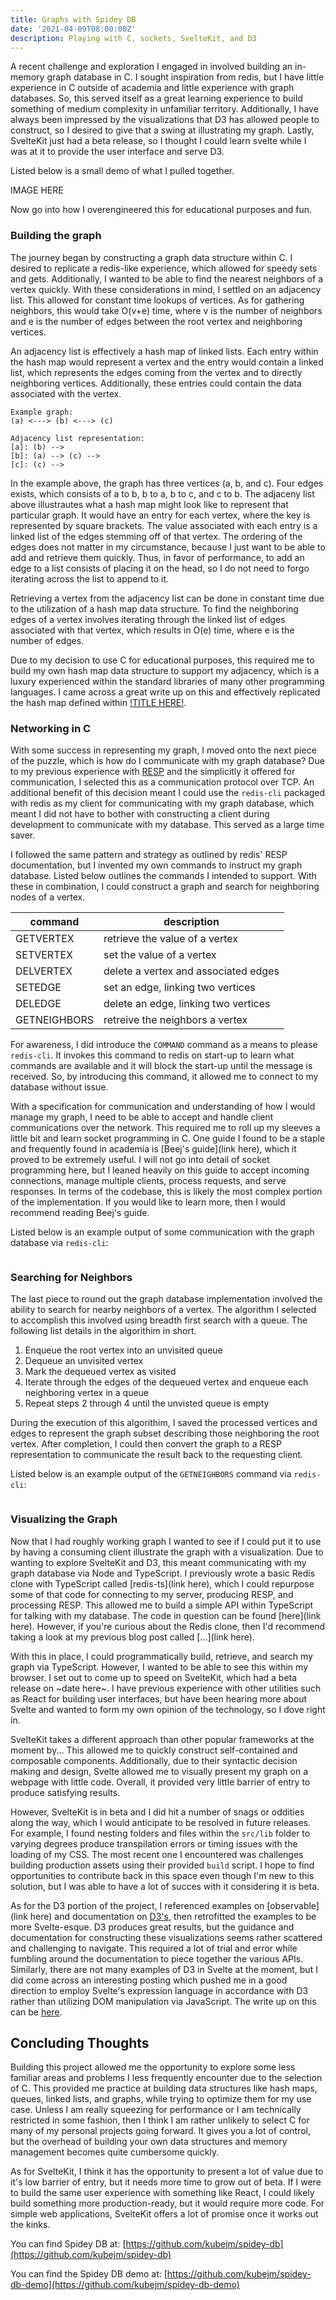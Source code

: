 ```yaml
---
title: Graphs with Spidey DB
date: '2021-04-09T08:00:00Z'
description: Playing with C, sockets, SvelteKit, and D3
---
```


A recent challenge and exploration I engaged in involved building an in-memory
graph database in C.  I sought inspiration from redis, but I have little
experience in C outside of academia and little experience with graph databases.
So, this served itself as a great learning experience to build something of
medium complexity in unfamiliar territory.  Additionally, I have always been impressed by the visualizations that D3 has allowed people to construct, so I desired to give that a swing at illustrating my graph.  Lastly, SvelteKit just had a beta release, so I thought I could learn svelte while I was at it to provide the user interface and serve D3.

Listed below is a small demo of what I pulled together.

IMAGE HERE

Now go into how I overengineered this for educational purposes and fun.

### Building the graph

The journey began by constructing a graph data structure within C.  I desired
to replicate a redis-like experience, which allowed for speedy sets and gets.
Additionally, I wanted to be able to find the nearest neighbors of a vertex
quickly.  With these considerations in mind, I settled on an adjacency list.
This allowed for constant time lookups of vertices.  As for gathering
neighbors, this would take O(v+e) time, where v is the number of neighbors and
e is the number of edges between the root vertex and neighboring vertices.

An adjacency list is effectively a hash map of linked lists. Each entry within
the hash map would represent a vertex and the entry would contain a linked
list, which represents the edges coming from the vertex and to directly
neighboring vertices.  Additionally, these entries could contain the data
associated with the vertex.

```
Example graph:
(a) <---> (b) <---> (c)

Adjacency list representation:
[a]: (b) -->
[b]: (a) --> (c) -->
[c]: (c) -->
```

In the example above, the graph has three vertices (a, b, and c).  Four edges
exists, which consists of a to b, b to a, b to c, and c to b.  The adjaceny
list above illustrautes what a hash map might look like to represent that
particular graph.  It would have an entry for each vertex, where the key is
represented by square brackets.  The value associated with each entry is a
linked list of the edges stemming off of that vertex.  The ordering of the
edges does not matter in my circumstance, because I just want to be able to add
and retrieve them quickly.  Thus, in favor of performance, to add an edge to a
list consists of placing it on the head, so I do not need to forgo iterating
across the list to append to it.

Retrieving a vertex from the adjacency list can be done in constant time due to
the utilization of a hash map data structure.  To find the neighboring edges of
a vertex involves iterating through the linked list of edges associated with
that vertex, which results in O(e) time, where e is the number of edges.

Due to my decision to use C for educational purposes, this required me to build
my own hash map data structure to support my adjacency, which is a luxury
experienced within the standard libraries of many other programming languages.
I came across a great write up on this and effectively replicated the hash map
defined within [!TITLE
HERE!](https://www.cs.yale.edu/homes/aspnes/pinewiki/C(2f)HashTables.html).

### Networking in C

With some success in representing my graph, I moved onto the next piece of the
puzzle, which is how do I communicate with my graph database?  Due to my
previous experience with [RESP](https://redis.io/topics/protocol) and the
simplicitly it offered for communication, I selected this as a communication
protocol over TCP. An additional benefit of this decision meant I could use the
`redis-cli` packaged with redis as my client for communicating with my graph
database, which meant I did not have to bother with constructing a client
during development to communicate with my database.  This served as a large
time saver.

I followed the same pattern and strategy as outlined by redis' RESP
documentation, but I invented my own commands to instruct my graph database.
Listed below outlines the commands I intended to support.  With these in
combination, I could construct a graph and search for neighboring nodes of a
vertex.

| command      | description                          |
| ---          | ---                                  |
| GETVERTEX    | retrieve the value of a vertex       |
| SETVERTEX    | set the value of a vertex            |
| DELVERTEX    | delete a vertex and associated edges |
| SETEDGE      | set an edge, linking two vertices    |
| DELEDGE      | delete an edge, linking two vertices |
| GETNEIGHBORS | retreive the neighbors a vertex      |

For awareness, I did introduce the `COMMAND` command as a means to please
`redis-cli`.  It invokes this command to redis on start-up to learn what
commands are available and it will block the start-up until the message is
received.  So, by introducing this command, it allowed me to connect to my
database without issue.

With a specification for communication and understanding of how I would manage
my graph, I need to be able to accept and handle client communications over the
network.  This required me to roll up my sleeves a little bit and learn socket
programming in C.  One guide I found to be a staple and frequently found in
academia is [Beej's guide](link here), which it proved to be extremely useful.
I will not go into detail of socket programming here, but I leaned heavily on
this guide to accept incoming connections, manage multiple clients, process
requests, and serve responses.  In terms of the codebase, this is likely the
most complex portion of the implementation.  If you would like to learn more,
then I would recommend reading Beej's guide.

Listed below is an example output of some communication with the graph database via `redis-cli`:

```
```

### Searching for Neighbors

The last piece to round out the graph database implementation involved the
ability to search for nearby neighbors of a vertex.  The algorithm I selected
to accomplish this involved using breadth first search with a queue.  The
following list details in the algorithim in short.

1. Enqueue the root vertex into an unvisited queue
2. Dequeue an unvisited vertex
3. Mark the dequeued vertex as visited
4. Iterate through the edges of the dequeued vertex and enqueue each
   neighboring vertex in a queue
5. Repeat steps 2 through 4 until the unvisted queue is empty

During the execution of this algorithim, I saved the processed vertices and
edges to represent the graph subset describing those neighboring the root
vertex. After completion, I could then convert the graph to a RESP
representation to communicate the result back to the requesting client.

Listed below is an example output of the `GETNEIGHBORS` command via `redis-cli`:

```
```

### Visualizing the Graph

Now that I had roughly working graph I wanted to see if I could put it to use
by having a consuming client illustrate the graph with a visualization.  Due to
wanting to explore SvelteKit and D3, this meant communicating with my graph
database via Node and TypeScript.  I previously wrote a basic Redis clone with
TypeScript called [redis-ts](link here), which I could repurpose some of that
code for connecting to my server, producing RESP, and processing RESP.  This
allowed me to build a simple API within TypeScript for talking with my
database.  The code in question can be found [here](link here).  However, if
you're curious about the Redis clone, then I'd recommend taking a look at my
previous blog post called [...](link here).

With this in place, I could programmatically build, retrieve, and search my
graph via TypeScript.  However, I wanted to be able to see this within my
browser.  I set out to come up to speed on SvelteKit, which had a beta release
on ~date here~.  I have previous experience with other utilities such as React
for building user interfaces, but have been hearing more about Svelte and
wanted to form my own opinion of the technology, so I dove right in.

SvelteKit takes a different approach than other popular frameworks at the
moment by...  This allowed me to quickly construct self-contained and
composable components.  Additionally, due to their syntactic decision making
and design, Svelte allowed me to visually present my graph on a webpage with
little code.  Overall, it provided very little barrier of entry to produce
satisfying results.

However, SvelteKit is in beta and I did hit a number of snags or oddities along
the way, which I would anticipate to be resolved in future releases.  For
example, I found nesting folders and files within the `src/lib` folder to
varying degrees produce transpilation errors or timing issues with the loading
of my CSS.  The most recent one I encountered was challenges building
production assets using their provided `build` script.  I hope to find
opportunities to contribute back in this space even though I'm new to this
solution, but I was able to have a lot of succes with it considering it is
beta.

As for the D3 portion of the project, I referenced examples on
[observable](link here) and documentation on [D3's](github), then retrofitted
the examples to be more Svelte-esque.  D3 produces great results, but the
guidance and documentation for constructing these visualizations seems rather
scattered and challenging to navigate.  This required a lot of trial and error
while fumbling around the documentation to piece together the various APIs.
Similarly, there are not many examples of D3 in Svelte at the moment, but I did
come across an interesting posting which pushed me in a good direction to
employ Svelte's expression language in accordance with D3 rather than utilizing
DOM manipulation via JavaScript.  The write up on this can be [here](link).

## Concluding Thoughts

Building this project allowed me the opportunity to explore some less familiar
areas and problems I less frequently encounter due to the selection of C.  This
provided me practice at building data structures like hash maps, queues, linked
lists, and graphs, while trying to optimize them for my use case.  Unless I am
really squeezing for performance or I am technically restricted in some
fashion, then I think I am rather unlikely to select C for many of my personal
projects going forward.  It gives you a lot of control, but the overhead of
building your own data structures and memory management becomes quite
cumbersome quickly.

As for SvelteKit, I think it has the opportunity to present a lot of value due
to it's low barrier of entry, but it needs more time to grow out of beta.  If I
were to build the same user experience with something like React, I could
likely build something more production-ready, but it would require more code.
For simple web applications, SvelteKit offers a lot of promise once it works
out the kinks.

You can find Spidey DB at:
[https://github.com/kubejm/spidey-db](https://github.com/kubejm/spidey-db)

You can find the Spidey DB demo at:
[https://github.com/kubejm/spidey-db-demo](https://github.com/kubejm/spidey-db-demo)
